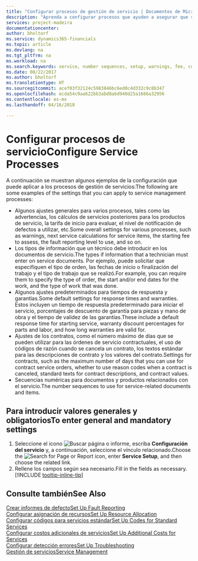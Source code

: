 ```yaml
---
title: "Configurar procesos de gestión de servicio | Documentos de Microsoft"
description: "Aprenda a configurar procesos que ayuden a asegurar que sus clientes estén completamente satisfechos con su atención al cliente."
services: project-madeira
documentationcenter: 
author: bholtorf
ms.service: dynamics365-financials
ms.topic: article
ms.devlang: na
ms.tgt_pltfrm: na
ms.workload: na
ms.search.keywords: service, number sequences, setup, warnings, fee, contracts, warranties
ms.date: 08/22/2017
ms.author: bholtorf
ms.translationtype: HT
ms.sourcegitcommit: acef03f32124c5983846bc6ed0c4d332c9c8b347
ms.openlocfilehash: ecda54c9aa622bb3abd8abd940d25a1666a32956
ms.contentlocale: es-mx
ms.lasthandoff: 04/16/2018

---
```

# <a name="configure-service-processes"></a><span data-ttu-id="90d4c-103">Configurar procesos de servicio</span><span class="sxs-lookup"><span data-stu-id="90d4c-103">Configure Service Processes</span></span>
<span data-ttu-id="90d4c-104">A continuación se muestran algunos ejemplos de la configuración que puede aplicar a los procesos de gestión de servicios:</span><span class="sxs-lookup"><span data-stu-id="90d4c-104">The following are some examples of the settings that you can apply to service management processes:</span></span>  
  
* <span data-ttu-id="90d4c-105">Algunos ajustes generales para varios procesos, tales como las advertencias, los cálculos de servicios posteriores para los productos de servicio, la tarifa de inicio para evaluar, el nivel de notificación de defectos a utilizar, etc.</span><span class="sxs-lookup"><span data-stu-id="90d4c-105">Some overall settings for various processes, such as warnings, next service calculations for service items, the starting fee to assess, the fault reporting level to use, and so on.</span></span>  
* <span data-ttu-id="90d4c-106">Los tipos de información que un técnico debe introducir en los documentos de servicio.</span><span class="sxs-lookup"><span data-stu-id="90d4c-106">The types if information that a technician must enter on service documents.</span></span> <span data-ttu-id="90d4c-107">Por ejemplo, puede solicitar que especifiquen el tipo de orden, las fechas de inicio o finalización del trabajo y el tipo de trabajo que se realizó.</span><span class="sxs-lookup"><span data-stu-id="90d4c-107">For example, you can require them to specify the type of order, the start and/or end dates for the work, and the type of work that was done.</span></span>  
* <span data-ttu-id="90d4c-108">Algunos ajustes predeterminados para tiempos de respuesta y garantías.</span><span class="sxs-lookup"><span data-stu-id="90d4c-108">Some default settings for response times and warranties.</span></span> <span data-ttu-id="90d4c-109">Estos incluyen un tiempo de respuesta predeterminado para iniciar el servicio, porcentajes de descuento de garantía para piezas y mano de obra y el tiempo de validez de las garantías.</span><span class="sxs-lookup"><span data-stu-id="90d4c-109">These include a default response time for starting service, warranty discount percentages for parts and labor, and how long warranties are valid for.</span></span>  
* <span data-ttu-id="90d4c-110">Ajustes de los contratos, como el número máximo de días que se pueden utilizar para las órdenes de servicio contractuales, el uso de códigos de razón cuando se cancela un contrato, los textos estándar para las descripciones de contrato y los valores del contrato.</span><span class="sxs-lookup"><span data-stu-id="90d4c-110">Settings for contracts, such as the maximum number of days that you can use for contract service orders, whether to use reason codes when a contract is canceled, standard texts for contract descriptions, and contract values.</span></span>  
* <span data-ttu-id="90d4c-111">Secuencias numéricas para documentos y productos relacionados con el servicio.</span><span class="sxs-lookup"><span data-stu-id="90d4c-111">The number sequences to use for service-related documents and items.</span></span>  

## <a name="to-enter-general-and-mandatory-settings"></a><span data-ttu-id="90d4c-112">Para introducir valores generales y obligatorios</span><span class="sxs-lookup"><span data-stu-id="90d4c-112">To enter general and mandatory settings</span></span>
1. <span data-ttu-id="90d4c-113">Seleccione el icono ![Buscar página o informe](media/ui-search/search_small.png "icono Buscar página o informe"), escriba **Configuración del servicio** y, a continuación, seleccione el vínculo relacionado.</span><span class="sxs-lookup"><span data-stu-id="90d4c-113">Choose the ![Search for Page or Report](media/ui-search/search_small.png "Search for Page or Report icon") icon, enter **Service Setup**, and then choose the related link.</span></span>
2. <span data-ttu-id="90d4c-114">Rellene los campos según sea necesario.</span><span class="sxs-lookup"><span data-stu-id="90d4c-114">Fill in the fields as necessary.</span></span> [!INCLUDE [tooltip-inline-tip](includes/tooltip-inline-tip_md.md)]  

## <a name="see-also"></a><span data-ttu-id="90d4c-115">Consulte también</span><span class="sxs-lookup"><span data-stu-id="90d4c-115">See Also</span></span>  
[<span data-ttu-id="90d4c-116">Crear informes de defecto</span><span class="sxs-lookup"><span data-stu-id="90d4c-116">Set Up Fault Reporting</span></span>](service-how-setup-fault-reporting.md)  
[<span data-ttu-id="90d4c-117">Configurar asignación de recursos</span><span class="sxs-lookup"><span data-stu-id="90d4c-117">Set Up Resource Allocation</span></span>](service-how-setup-resource-allocation.md)  
[<span data-ttu-id="90d4c-118">Configurar códigos para servicios estándar</span><span class="sxs-lookup"><span data-stu-id="90d4c-118">Set Up Codes for Standard Services</span></span>](service-how-setup-service-coding.md)  
[<span data-ttu-id="90d4c-119">Configurar costos adicionales de servicios</span><span class="sxs-lookup"><span data-stu-id="90d4c-119">Set Up Additional Costs for Services</span></span>](service-how-setup-service-costs-pricing.md)  
[<span data-ttu-id="90d4c-120">Configurar detección errores</span><span class="sxs-lookup"><span data-stu-id="90d4c-120">Set Up Troubleshooting</span></span>](service-how-setup-troubleshooting.md)  
[<span data-ttu-id="90d4c-121">Gestión de servicios</span><span class="sxs-lookup"><span data-stu-id="90d4c-121">Service Management</span></span>](service-service.md)  

